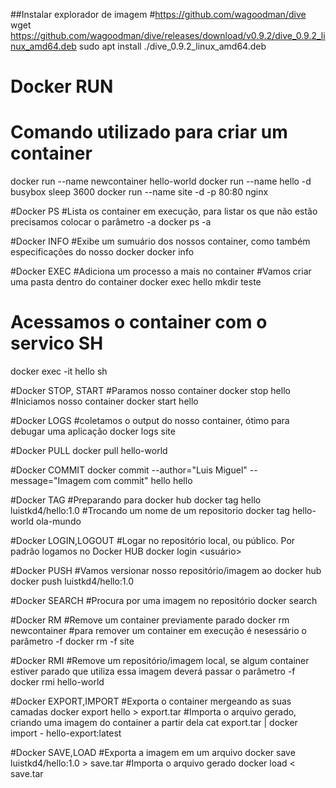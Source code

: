 ##Instalar explorador de imagem
#https://github.com/wagoodman/dive
wget https://github.com/wagoodman/dive/releases/download/v0.9.2/dive_0.9.2_linux_amd64.deb
sudo apt install ./dive_0.9.2_linux_amd64.deb

# Docker RUN
# Comando utilizado para criar um container
docker run --name newcontainer hello-world
docker run --name hello -d busybox sleep 3600
docker run --name site -d -p 80:80 nginx

#Docker PS
#Lista os container em execução, para listar os que não estão precisamos colocar o parâmetro -a
docker ps -a

#Docker INFO
#Exibe um sumuário dos nossos container, como também especificações do nosso docker
docker info

#Docker EXEC
#Adiciona um processo a mais no container
#Vamos criar uma pasta dentro do container
docker exec hello mkdir teste
# Acessamos o container com o servico SH
docker exec -it hello sh

#Docker STOP, START
#Paramos nosso container
docker stop hello
#Iniciamos nosso container
docker start hello

#Docker LOGS
#coletamos o output do nosso container, ótimo para debugar uma aplicação
docker logs site

#Docker PULL
docker pull hello-world

#Docker COMMIT
docker commit --author="Luis Miguel" --message="Imagem com commit" hello hello

#Docker TAG
#Preparando para docker hub
docker tag hello luistkd4/hello:1.0
#Trocando um nome de um repositorio
docker tag hello-world ola-mundo

#Docker LOGIN,LOGOUT
#Logar no repositório local, ou público. Por padrão logamos no Docker HUB
docker login <usuário>

#Docker PUSH
#Vamos versionar nosso repositório/imagem ao docker hub
docker push luistkd4/hello:1.0

#Docker SEARCH
#Procura por uma imagem no repositório
docker search <consulta>

#Docker RM
#Remove um container previamente parado
docker rm newcontainer
#para remover um container em execução é nesessário o parâmetro -f
docker rm -f site

#Docker RMI
#Remove um repositório/imagem local, se algum container estiver parado que utiliza essa imagem deverá passar o parâmetro -f
docker rmi hello-world

#Docker EXPORT,IMPORT
#Exporta o container mergeando as suas camadas
docker export hello > export.tar
#Importa o arquivo gerado, criando uma imagem do container a partir dela
cat export.tar | docker import - hello-export:latest

#Docker SAVE,LOAD
#Exporta a imagem em um arquivo
docker save luistkd4/hello:1.0 > save.tar
#Importa o arquivo gerado
docker load < save.tar

